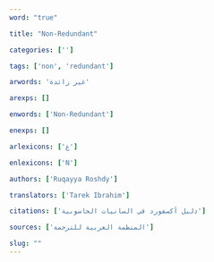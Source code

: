 ```yaml
---
word: "true"

title: "Non-Redundant"

categories: ['']

tags: ['non', 'redundant']

arwords: 'غير زائدة'

arexps: []

enwords: ['Non-Redundant']

enexps: []

arlexicons: ['غ']

enlexicons: ['N']

authors: ['Ruqayya Roshdy']

translators: ['Tarek Ibrahim']

citations: ['دليل أكسفورد في السانيات الحاسوبية']

sources: ['المنظمة العربية للترجمة']

slug: ""
---
```

